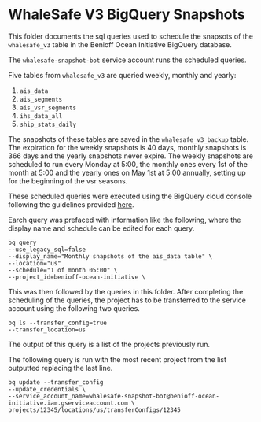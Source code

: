 # WhaleSafe V3 BigQuery Snapshots 

This folder documents the sql queries used to schedule the snapsots of the `whalesafe_v3` table in the Benioff Ocean Initiative BigQuery database. 

The `whalesafe-snapshot-bot` service account runs the scheduled queries. 

Five tables from `whalesafe_v3` are queried weekly, monthly and yearly: 

1. `ais_data`
2. `ais_segments`
3. `ais_vsr_segments` 
4. `ihs_data_all` 
5. `ship_stats_daily`

The snapshots of these tables are saved in the `whalesafe_v3_backup` table. The expiration for the weekly snapshots is 40 days, monthly snapshots is 366 days and the yearly snapshots never expire. The weekly snapshots are scheduled to run every Monday at 5:00, the monthly ones every 1st of the month at 5:00 and the yearly ones on May 1st at 5:00 annually, setting up for the beginning of the vsr seasons. 

These scheduled queries were executed using the BigQuery cloud console following the guidelines provided [here](https://cloud.google.com/bigquery/docs/table-snapshots-scheduled). 

Earch query was prefaced with information like the following, where the display name and schedule can be edited for each query.  

```
bq query 
--use_legacy_sql=false 
--display_name="Monthly snapshots of the ais_data table" \
--location="us" 
--schedule="1 of month 05:00" \
--project_id=benioff-ocean-initiative \

```

This was then followed by the queries in this folder. After completing the scheduling of the queries, the project has to be transferred to the service account using the following two queries. 

```
bq ls --transfer_config=true 
--transfer_location=us
```

The output of this query is a list of the projects previously run. 

The following query is run with the most recent project from the list outputted replacing the last line. 

```
bq update --transfer_config 
--update_credentials \
--service_account_name=whalesafe-snapshot-bot@benioff-ocean-initiative.iam.gserviceaccount.com \
projects/12345/locations/us/transferConfigs/12345
```

